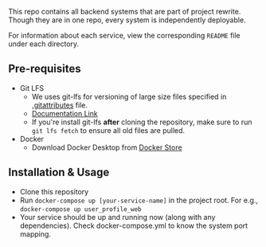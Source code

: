 This repo contains all backend systems that are part of project rewrite. Though
they are in one repo, every system is independently deployable.

For information about each service, view the corresponding `README` file under each
directory.

## Pre-requisites

- Git LFS
  - We uses git-lfs for versioning of large size files specified in
    [.gitattributes](https://github.com/Shuttl-Tech/monorepo/blob/master/.gitattributes)
file.
  - [Documentation Link](https://git-lfs.github.com/)
  - If you're install git-lfs **after** cloning the repository, make sure to
    run `git lfs fetch` to ensure all old files are pulled.
- Docker
  - Download Docker Desktop from [Docker Store](https://store.docker.com/editions/community/docker-ce-desktop-mac)

## Installation & Usage

- Clone this repository
- Run `docker-compose up [your-service-name]` in the project root. For e.g.,
  `docker-compose up user_profile_web`
- Your service should be up and running now (along with any dependencies).
  Check docker-compose.yml to know the system port mapping.
